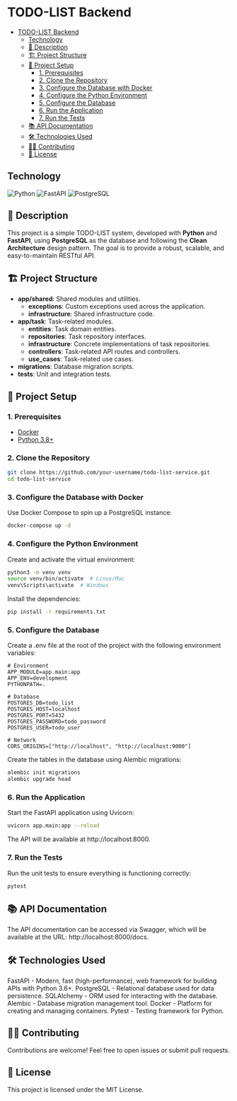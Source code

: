 # TODO-LIST Backend

- [TODO-LIST Backend](#todo-list-backend)
  - [Technology](#technology)
  - [📜 Description](#-description)
  - [🏗️ Project Structure](#️-project-structure)
  - [🚀 Project Setup](#-project-setup)
    - [1. Prerequisites](#1-prerequisites)
    - [2. Clone the Repository](#2-clone-the-repository)
    - [3. Configure the Database with Docker](#3-configure-the-database-with-docker)
    - [4. Configure the Python Environment](#4-configure-the-python-environment)
    - [5. Configure the Database](#5-configure-the-database)
    - [6. Run the Application](#6-run-the-application)
    - [7. Run the Tests](#7-run-the-tests)
  - [📚 API Documentation](#-api-documentation)
  - [🛠️ Technologies Used](#️-technologies-used)
  - [🧑‍💻 Contributing](#-contributing)
  - [📄 License](#-license)

## Technology

![Python](https://img.shields.io/badge/Python-3.8-blue)
![FastAPI](https://img.shields.io/badge/FastAPI-0.68.0-green)
![PostgreSQL](https://img.shields.io/badge/PostgreSQL-13-blue)

## 📜 Description

This project is a simple TODO-LIST system, developed with **Python** and **FastAPI**, using **PostgreSQL** as the database and following the **Clean Architecture** design pattern. The goal is to provide a robust, scalable, and easy-to-maintain RESTful API.

## 🏗️ Project Structure

- **app/shared**: Shared modules and utilities.
  - **exceptions**: Custom exceptions used across the application.
  - **infrastructure**: Shared infrastructure code.
- **app/task**: Task-related modules.
  - **entities**: Task domain entities.
  - **repositories**: Task repository interfaces.
  - **infrastructure**: Concrete implementations of task repositories.
  - **controllers**: Task-related API routes and controllers.
  - **use_cases**: Task-related use cases.
- **migrations**: Database migration scripts.
- **tests**: Unit and integration tests.

## 🚀 Project Setup

### 1. Prerequisites

- [Docker](https://www.docker.com/get-started)
- [Python 3.8+](https://www.python.org/downloads/)

### 2. Clone the Repository

```bash
git clone https://github.com/your-username/todo-list-service.git
cd todo-list-service
```

### 3. Configure the Database with Docker
Use Docker Compose to spin up a PostgreSQL instance:

```bash
docker-compose up -d
```

### 4. Configure the Python Environment
Create and activate the virtual environment:

```bash
python3 -m venv venv
source venv/bin/activate  # Linux/Mac
venv\Scripts\activate  # Windows
```

Install the dependencies:

```bash
pip install -r requirements.txt
```

### 5. Configure the Database

Create a .env file at the root of the project with the following environment variables:

```plaintext
# Environment
APP_MODULE=app.main:app
APP_ENV=development
PYTHONPATH=.

# Database
POSTGRES_DB=todo_list
POSTGRES_HOST=localhost
POSTGRES_PORT=5432
POSTGRES_PASSWORD=todo_password
POSTGRES_USER=todo_user

# Network
CORS_ORIGINS=["http://localhost", "http://localhost:9000"]
```

Create the tables in the database using Alembic migrations:

```bash
alembic init migrations
alembic upgrade head
```

### 6. Run the Application

Start the FastAPI application using Uvicorn:

```bash
uvicorn app.main:app --reload
```

The API will be available at http://localhost:8000.

### 7. Run the Tests

Run the unit tests to ensure everything is functioning correctly:

```bash
pytest
```

## 📚 API Documentation

The API documentation can be accessed via Swagger, which will be available at the URL: http://localhost:8000/docs.

## 🛠️ Technologies Used

FastAPI - Modern, fast (high-performance), web framework for building APIs with Python 3.6+.
PostgreSQL - Relational database used for data persistence.
SQLAlchemy - ORM used for interacting with the database.
Alembic - Database migration management tool.
Docker - Platform for creating and managing containers.
Pytest - Testing framework for Python.

## 🧑‍💻 Contributing
Contributions are welcome! Feel free to open issues or submit pull requests.

## 📄 License
This project is licensed under the MIT License.